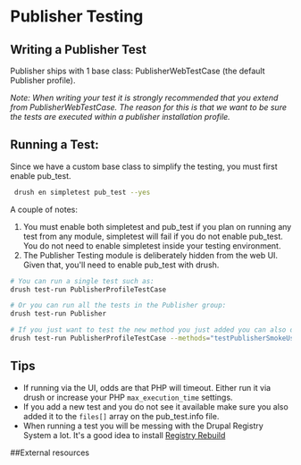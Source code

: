 # Publisher Testing

## Writing a Publisher Test
Publisher ships with 1 base class: PublisherWebTestCase (the default Publisher
profile).

*Note: When writing your test it is strongly recommended that you extend from
PublisherWebTestCase.  The reason for this is that we want to be sure the tests
are executed within a publisher installation profile.*

## Running a Test:

Since we have a custom base class to simplify the testing, you must first enable
pub_test.
```sh
 drush en simpletest pub_test --yes
```

A couple of notes:
1) You must enable both simpletest and pub_test if you plan on running any
test from any module, simpletest will fail if you do not enable pub_test.
You do not need to enable simpletest inside your testing environment.
2) The Publisher Testing module is deliberately hidden from the web UI.  Given
that, you'll need to enable pub_test with drush.

```sh
# You can run a single test such as:
drush test-run PublisherProfileTestCase

# Or you can run all the tests in the Publisher group:
drush test-run Publisher

# If you just want to test the new method you just added you can also do:
drush test-run PublisherProfileTestCase --methods="testPublisherSmokeUserLogin"
```

## Tips
 - If running via the UI, odds are that PHP will timeout. Either run it via
 drush or increase your PHP ```max_execution_time``` settings.
 - If you add a new test and you do not see it available make sure you also
 added it to the ```files[]``` array on the pub_test.info file.
 - When running a test you will be messing with the Drupal Registry System a lot.
 It's a good idea to install [Registry Rebuild](https://drupal.org/project/registry_rebuild)

##External resources
